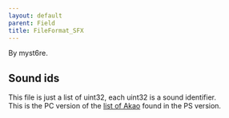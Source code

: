 ```yaml
---
layout: default
parent: Field
title: FileFormat_SFX
---
```


By myst6re.

## Sound ids

This file is just a list of uint32, each uint32 is a sound identifier.  
This is the PC version of the [list of Akao](../../Miscellaneous/PlaystationMedia.md#Second_file_.28.2A.MAP.29) found in the PS version.
